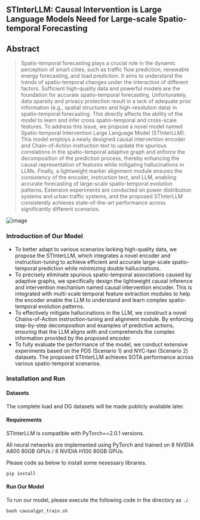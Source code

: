 ## STInterLLM: Causal Intervention is Large Language Models Need for Large-scale Spatio-temporal Forecasting
## Abstract
> Spatio-temporal forecasting plays a crucial role in the dynamic perception of smart cities, such as traffic flow prediction, renewable energy forecasting, and load prediction. It aims to understand the trends of spatio-temporal changes under the interaction of different factors. Sufficient high-quality data and powerful models are the foundation for accurate spatio-temporal forecasting. Unfortunately, data sparsity and privacy protection result in a lack of adequate prior information (e.g., spatial structures and high-resolution data) in spatio-temporal forecasting. This directly affects the ability of the model to learn and infer cross spatio-temporal and cross-scale features. To address this issue, we propose a novel model named Spatio-temporal Intervention Large Language Model (STInterLLM). This model employs a newly designed causal intervention encoder and Chain-of-Action instruction text to update the spurious correlations in the spatio-temporal adaptive graph and enforce the decomposition of the prediction process, thereby enhancing the causal representation of features while mitigating hallucinations in LLMs. Finally, a lightweight marker alignment module ensures the consistency of the encoder, instruction text, and LLM, enabling accurate forecasting of large-scale spatio-temporal evolution patterns. Extensive experiments are conducted on power distribution systems and urban traffic systems, and the proposed STInterLLM consistently achieves state-of-the-art performance across significantly different scenarios.
> 
![image](https://github.com/lishijie15/STInterLLM/blob/main/pictures/Algorithm.png)
> 
### Introduction of Our Model

* To better adapt to various scenarios lacking high-quality data, we propose the STInterLLM, which integrates a novel encoder and instruction-tuning to achieve efficient and accurate large-scale spatio-temporal prediction while minimizing double hallucinations.
* To precisely eliminate spurious spatio-temporal associations caused by adaptive graphs, we specifically design the lightweight causal inference and intervention mechanism named causal intervention encoder. This is integrated with multi-scale temporal feature extraction modules to help the encoder enable the LLM to understand and learn complex spatio-temporal evolution patterns.
* To effectively mitigate hallucinations in the LLM, we construct a novel Chains-of-Action instruction-tuning and alignment module. By enforcing step-by-step decomposition and examples of predictive actions, ensuring that the LLM aligns with and comprehends the complex information provided by the proposed encoder.
* To fully evaluate the performance of the model, we conduct extensive experiments based on the PDS (Scenario 1) and NYC-taxi (Scenario 2) datasets. The proposed STInterLLM achieves SOTA performance across various spatio-temporal scenarios.


### Installation and Run

#### Datasets

The complete load and DG datasets will be made publicly available later.

#### Requirements

STInterLLM is compatible with PyTorch==2.0.1 versions.

All neural networks are implemented using PyTorch and trained on 8 NVIDIA A800 80GB GPUs / 8 NVIDIA H100 80GB GPUs.

Please code as below to install some nesessary libraries.

```
pip install 
```



#### Run Our Model

To run our model, please execute the following code in the directory as `./`.

```
bash causalgpt_train.sh
```

